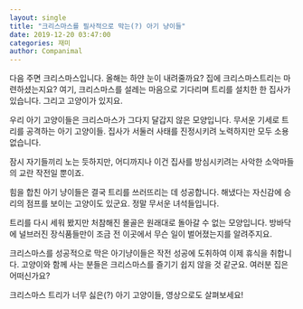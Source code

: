 ```yaml
---
layout: single
title: "크리스마스를 필사적으로 막는(?) 아기 냥이들"
date: 2019-12-20 03:47:00
categories: 재미
author: Companimal
---
```


다음 주면 크리스마스입니다. 올해는 하얀 눈이 내려줄까요? 집에 크리스마스트리는 마련하셨는지요? 여기, 크리스마스를 설레는 마음으로 기다리며 트리를 설치한 한 집사가 있습니다. 그리고 고양이가 있지요.

우리 아기 고양이들은 크리스마스가 그다지 달갑지 않은 모양입니다. 무서운 기세로 트리를 공격하는 아기 고양이들. 집사가 서둘러 사태를 진정시키려 노력하지만 모두 소용없습니다.

잠시 자기들끼리 노는 듯하지만, 어디까지나 이건 집사를 방심시키려는 사악한 소악마들의 교란 작전일 뿐이죠.

힘을 합친 아기 냥이들은 결국 트리를 쓰러뜨리는 데 성공합니다. 해냈다는 자신감에 승리의 점프를 보이는 고양이도 있군요. 정말 무서운 녀석들입니다.

트리를 다시 세워 봤지만 처참해진 몰골은 원래대로 돌아갈 수 없는 모양입니다. 방바닥에 널브러진 장식품들만이 조금 전 이곳에서 무슨 일이 벌어졌는지를 알려주지요.

크리스마스를 성공적으로 막은 아기냥이들은 작전 성공에 도취하여 이제 휴식을 취합니다. 고양이와 함께 사는 분들은 크리스마스를 즐기기 쉽지 않을 것 같군요. 여러분 집은 어떠신가요?

크리스마스 트리가 너무 싫은(?) 아기 고양이들, 영상으로도 살펴보세요!

